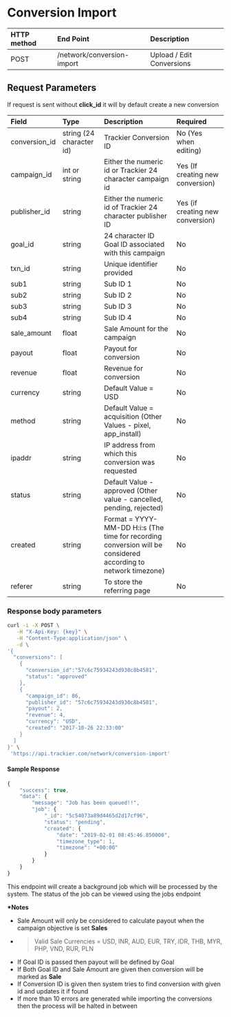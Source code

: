 # Conversion Import

| **HTTP method** | End Point | Description |
| :--- | :--- | :--- |
| POST | /network/conversion-import | Upload / Edit Conversions |

## Request Parameters

If request is sent without **click\_id** it will by default create a new conversion

| Field | Type | Description | Required |
| :--- | :--- | :--- | :--- |
| conversion\_id | string \(24 character id\) | Trackier Conversion ID | No \(Yes when editing\) |
| campaign\_id | int or string | Either the numeric id or Trackier 24 character campaign id | Yes \(If creating new conversion\) |
| publisher\_id | string | Either the numeric id of Trackier 24 character publisher ID | Yes \(if creating new conversion\) |
| goal\_id | string | 24 character ID Goal ID associated with this campaign | No |
| txn\_id | string | Unique identifier provided | No |
| sub1 | string | Sub ID 1 | No |
| sub2 | string | Sub ID 2 | No |
| sub3 | string | Sub ID 3 | No |
| sub4 | string | Sub ID 4 | No |
| sale\_amount | float | Sale Amount for the campaign | No |
| payout | float | Payout for conversion | No |
| revenue | float | Revenue for conversion | No |
| currency | string | Default Value = USD | No |
| method | string | Default Value = acquisition \(Other Values - pixel, app\_install\) | No |
| ipaddr | string | IP address from which this conversion was requested | No |
| status | string | Default Value - approved \(Other value - cancelled, pending, rejected\) | No |
| created | string | Format = YYYY-MM-DD H:i:s \(The time for recording conversion will be considered according to network timezone\) | No |
| referer | string | To store the referring page | No |

### **Response body parameters**

```bash
curl -i -X POST \
   -H "X-Api-Key: {key}" \
   -H "Content-Type:application/json" \
   -d \
'{
  "conversions": [
    {
      "conversion_id":"57c6c75934243d930c8b4581",
      "status": "approved"
    },
    {
      "campaign_id": 86,
      "publisher_id": "57c6c75934243d930c8b4581",
      "payout": 2,
      "revenue": 4,
      "currency": "USD",
      "created": "2017-10-26 22:33:00"
    }
  ]
}' \
 'https://api.trackier.com/network/conversion-import'
```

#### Sample Response

```javascript
{
    "success": true,
    "data": {
        "message": "Job has been queued!!",
        "job": {
            "_id": "5c54073a89d4465d2d17cf96",
            "status": "pending",
            "created": {
                "date": "2019-02-01 08:45:46.850000",
                "timezone_type": 1,
                "timezone": "+00:00"
            }
        }
    }
}
```

This endpoint will create a background job which will be processed by the system. The status of the job can be viewed using the jobs endpoint

**\*Notes**

* Sale Amount will only be considered to calculate payout when the campaign objective is set **Sales**
* > Valid Sale Currencies = USD, INR, AUD, EUR, TRY, IDR, THB, MYR, PHP, VND, RUR, PLN
* If Goal ID is passed then payout will be defined by Goal
* If Both Goal ID and Sale Amount are given then conversion will be marked as **Sale**
* If Conversion ID is given then system tries to find conversion with given id and updates it if found
* If more than 10 errors are generated while importing the conversions then the process will be halted in between

